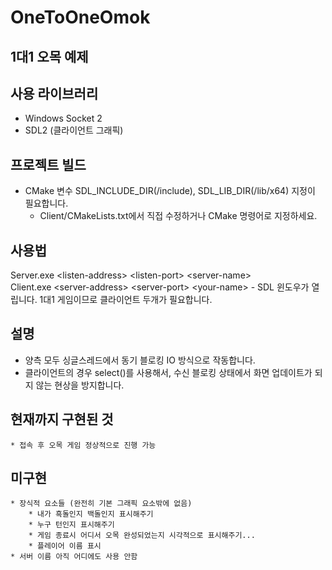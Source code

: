 # OneToOneOmok
## 1대1 오목 예제

## 사용 라이브러리
* Windows Socket 2
* SDL2 (클라이언트 그래픽)

## 프로젝트 빌드
* CMake 변수 SDL_INCLUDE_DIR(/include), SDL_LIB_DIR(/lib/x64) 지정이 필요합니다.
  * Client/CMakeLists.txt에서 직접 수정하거나 CMake 명령어로 지정하세요.

## 사용법
Server.exe \<listen-address> \<listen-port> \<server-name>\
Client.exe \<server-address> \<server-port> \<your-name> - SDL 윈도우가 열립니다. 1대1 게임이므로 클라이언트 두개가 필요합니다.

## 설명
* 양측 모두 싱글스레드에서 동기 블로킹 IO 방식으로 작동합니다.
* 클라이언트의 경우 select()를 사용해서, 수신 블로킹 상태에서 화면 업데이트가 되지 않는 현상을 방지합니다.

## 현재까지 구현된 것
    * 접속 후 오목 게임 정상적으로 진행 가능

## 미구현
    * 장식적 요소들 (완전히 기본 그래픽 요소밖에 없음)
        * 내가 흑돌인지 백돌인지 표시해주기
        * 누구 턴인지 표시해주기
        * 게임 종료시 어디서 오목 완성되었는지 시각적으로 표시해주기...
        * 플레이어 이름 표시
    * 서버 이름 아직 어디에도 사용 안함
